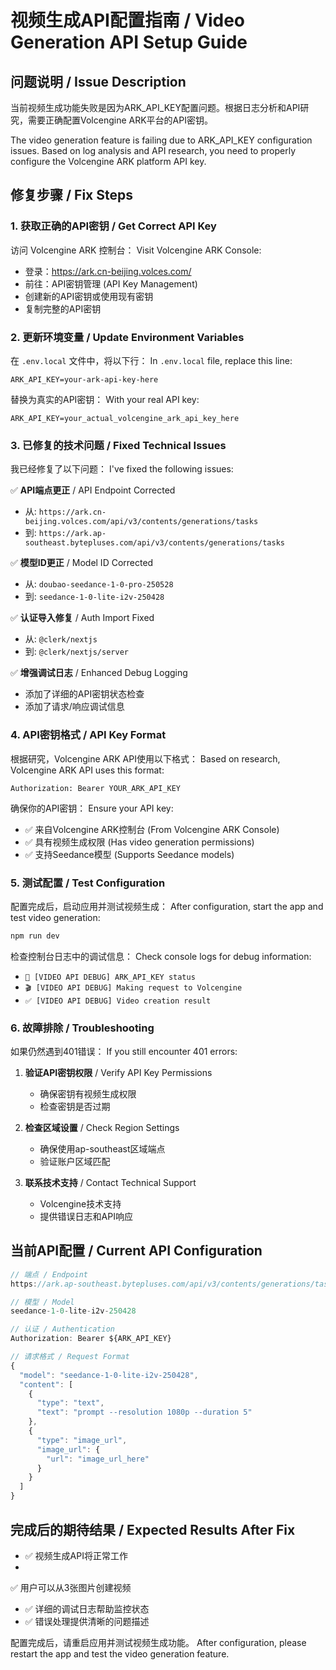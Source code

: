 # 视频生成API配置指南 / Video Generation API Setup Guide

## 问题说明 / Issue Description

当前视频生成功能失败是因为ARK_API_KEY配置问题。根据日志分析和API研究，需要正确配置Volcengine ARK平台的API密钥。

The video generation feature is failing due to ARK_API_KEY configuration issues. Based on log analysis and API research, you need to properly configure the Volcengine ARK platform API key.

## 修复步骤 / Fix Steps

### 1. 获取正确的API密钥 / Get Correct API Key

访问 Volcengine ARK 控制台：
Visit Volcengine ARK Console:
- 登录：https://ark.cn-beijing.volces.com/
- 前往：API密钥管理 (API Key Management)
- 创建新的API密钥或使用现有密钥
- 复制完整的API密钥

### 2. 更新环境变量 / Update Environment Variables

在 `.env.local` 文件中，将以下行：
In `.env.local` file, replace this line:
```
ARK_API_KEY=your-ark-api-key-here
```

替换为真实的API密钥：
With your real API key:
```
ARK_API_KEY=your_actual_volcengine_ark_api_key_here
```

### 3. 已修复的技术问题 / Fixed Technical Issues

我已经修复了以下问题：
I've fixed the following issues:

✅ **API端点更正** / API Endpoint Corrected
- 从: `https://ark.cn-beijing.volces.com/api/v3/contents/generations/tasks`
- 到: `https://ark.ap-southeast.bytepluses.com/api/v3/contents/generations/tasks`

✅ **模型ID更正** / Model ID Corrected  
- 从: `doubao-seedance-1-0-pro-250528`
- 到: `seedance-1-0-lite-i2v-250428`

✅ **认证导入修复** / Auth Import Fixed
- 从: `@clerk/nextjs`
- 到: `@clerk/nextjs/server`

✅ **增强调试日志** / Enhanced Debug Logging
- 添加了详细的API密钥状态检查
- 添加了请求/响应调试信息

### 4. API密钥格式 / API Key Format

根据研究，Volcengine ARK API使用以下格式：
Based on research, Volcengine ARK API uses this format:

```
Authorization: Bearer YOUR_ARK_API_KEY
```

确保你的API密钥：
Ensure your API key:
- ✅ 来自Volcengine ARK控制台 (From Volcengine ARK Console)
- ✅ 具有视频生成权限 (Has video generation permissions)
- ✅ 支持Seedance模型 (Supports Seedance models)

### 5. 测试配置 / Test Configuration

配置完成后，启动应用并测试视频生成：
After configuration, start the app and test video generation:

```bash
npm run dev
```

检查控制台日志中的调试信息：
Check console logs for debug information:
- `🔑 [VIDEO API DEBUG] ARK_API_KEY status`
- `🎬 [VIDEO API DEBUG] Making request to Volcengine`
- `✅ [VIDEO API DEBUG] Video creation result`

### 6. 故障排除 / Troubleshooting

如果仍然遇到401错误：
If you still encounter 401 errors:

1. **验证API密钥权限** / Verify API Key Permissions
   - 确保密钥有视频生成权限
   - 检查密钥是否过期

2. **检查区域设置** / Check Region Settings
   - 确保使用ap-southeast区域端点
   - 验证账户区域匹配

3. **联系技术支持** / Contact Technical Support
   - Volcengine技术支持
   - 提供错误日志和API响应

## 当前API配置 / Current API Configuration

```typescript
// 端点 / Endpoint
https://ark.ap-southeast.bytepluses.com/api/v3/contents/generations/tasks

// 模型 / Model  
seedance-1-0-lite-i2v-250428

// 认证 / Authentication
Authorization: Bearer ${ARK_API_KEY}

// 请求格式 / Request Format
{
  "model": "seedance-1-0-lite-i2v-250428",
  "content": [
    {
      "type": "text", 
      "text": "prompt --resolution 1080p --duration 5"
    },
    {
      "type": "image_url",
      "image_url": {
        "url": "image_url_here"
      }
    }
  ]
}
```

## 完成后的期待结果 / Expected Results After Fix

- ✅ 视频生成API将正常工作
- 
✅ 用户可以从3张图片创建视频
- ✅ 详细的调试日志帮助监控状态
- ✅ 错误处理提供清晰的问题描述

配置完成后，请重启应用并测试视频生成功能。
After configuration, please restart the app and test the video generation feature.